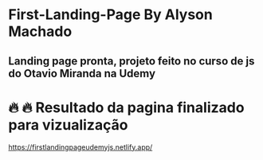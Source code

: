 # First-Landing-Page By Alyson Machado


## Landing page pronta, projeto feito no curso de js do Otavio Miranda na Udemy 


# :fire: :fire: Resultado da pagina finalizado para vizualização
https://firstlandingpageudemyjs.netlify.app/
